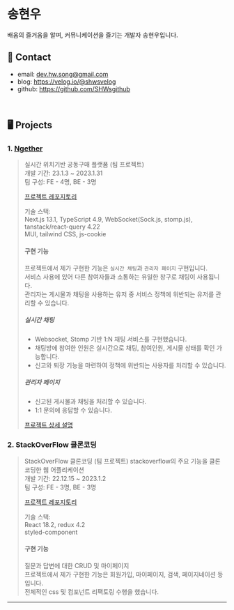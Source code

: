 # 송현우
배움의 즐거움을 알며, 커뮤니케이션을 즐기는 개발자 송현우입니다.  

## 📱 Contact
- email: dev.hw.song@gmail.com
- blog: https://velog.io/@shwsvelog
- github: https://github.com/SHWsgithub

</br>

## 🖥️ Projects
### 1. [Ngether](https://ngether.xyz/)
>실시간 위치기반 공동구매 플랫폼 (팀 프로젝트)  
>개발 기간: 23.1.3 ~ 2023.1.31  
>팀 구성: FE - 4명, BE - 3명
>
>[프로젝트 레포지토리](https://github.com/codestates-seb/seb41_main_024)
>  
>기술 스택:  
>Next.js 13.1, TypeScript 4.9, WebSocket(Sock.js, stomp.js), tanstack/react-query 4.22  
>MUI, tailwind CSS, js-cookie
>
>#### 구현 기능
>프로젝트에서 제가 구현한 기능은 `실시간 채팅`과 `관리자 페이지` 구현입니다.  
>서비스 사용에 있어 다른 참여자들과 소통하는 유일한 창구로 채팅이 사용됩니다.  
>관리자는 게시물과 채팅을 사용하는 유저 중 서비스 정책에 위반되는 유저를 관리할 수 있습니다. 
>##### 실시간 채팅 
>- Websocket, Stomp 기반 1:N 채팅 서비스를 구현했습니다.  
>- 채팅방에 참여한 인원은 실시간으로 채팅, 참여인원, 게시물 상태를 확인 가능합니다.  
>- 신고와 퇴장 기능을 마련하여 정책에 위반되는 사용자를 처리할 수 있습니다.
>##### 관리자 페이지
>- 신고된 게시물과 채팅을 처리할 수 있습니다.  
>- 1:1 문의에 응답할 수 있습니다.
>
>[프로젝트 상세 설명](https://github.com/SHWsgithub/portfolio/blob/main/Ngether.md)

### 2. StackOverFlow 클론코딩
>StackOverFlow 클론코딩 (팀 프로젝트) 
>stackoverflow의 주요 기능을 클론 코딩한 웹 어플리케이션  
>개발 기간: 22.12.15 ~ 2023.1.2  
>팀 구성: FE - 3명, BE - 3명
>
>[프로젝트 레포지토리](https://github.com/codestates-seb/seb41_pre_030)
>  
>기술 스택:  
>React 18.2, redux 4.2  
>styled-component
>
>#### 구현 기능
>질문과 답변에 대한 CRUD 및 마이페이지  
>프로젝트에서 제가 구현한 기능은 회원가입, 마이페이지, 검색, 페이지네이션 등 입니다.  
>전체적인 css 및 컴포넌트 리팩토링 수행을 했습니다.
---
